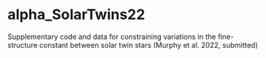 # alpha_SolarTwins22
Supplementary code and data for constraining variations in the fine-structure constant between solar twin stars (Murphy et al. 2022, submitted)
